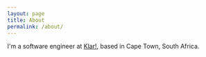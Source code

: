 ```yaml
---
layout: page
title: About
permalink: /about/
---
```


I'm a software engineer at [Klar!][klar], based in Cape Town, South Africa.

[klar]: https://www.getklar.com
